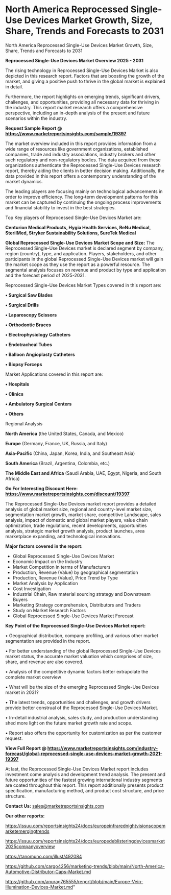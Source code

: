 # North America Reprocessed Single-Use Devices Market Growth, Size, Share, Trends and Forecasts to 2031
 North America Reprocessed Single-Use Devices Market Growth, Size, Share, Trends and Forecasts to 2031

<Strong> Reprocessed Single-Use Devices Market Overview 2025 - 2031</strong>

The rising technology in Reprocessed Single-Use Devices Market is also depicted in this research report. Factors that are boosting the growth of the market, and giving a positive push to thrive in the global market is explained in detail.

Furthermore, the report highlights on emerging trends, significant drivers, challenges, and opportunities, providing all necessary data for thriving in the industry. This report market research offers a comprehensive perspective, including an in-depth analysis of the present and future scenarios within the industry.

<strong>Request Sample Report @ <a href=https://www.marketreportsinsights.com/sample/19397>https://www.marketreportsinsights.com/sample/19397</a></strong>

The market overview included in this report provides information from a wide range of resources like government organizations, established companies, trade and industry associations, industry brokers and other such regulatory and non-regulatory bodies. The data acquired from these organizations authenticate the Reprocessed Single-Use Devices research report, thereby aiding the clients in better decision making. Additionally, the data provided in this report offers a contemporary understanding of the market dynamics.

The leading players are focusing mainly on technological advancements in order to improve efficiency. The long-term development patterns for this market can be captured by continuing the ongoing process improvements and financial stability to invest in the best strategies.

Top Key players of Reprocessed Single-Use Devices Market are:

<strong>Centurion Medical Products, Hygia Health Services, ReNu Medical, SterilMed, Stryker Sustainability Solutions, SureTek Medical</strong>

<strong><b>Global Reprocessed Single-Use Devices Market Scope and Size:</b></strong>
The Reprocessed Single-Use Devices market is declared segment by company, region (country), type, and application. Players, stakeholders, and other participants in the global Reprocessed Single-Use Devices market will gain the market scope as they use the report as a powerful resource. The segmental analysis focuses on revenue and product by type and application and the forecast period of 2025-2031.

Reprocessed Single-Use Devices Market Types covered in this report are:

<strong>• Surgical Saw Blades

• Surgical Drills

• Laparoscopy Scissors

• Orthodontic Braces

• Electrophysiology Catheters

• Endotracheal Tubes

• Balloon Angioplasty Catheters

• Biopsy Forceps</strong>

Market Applications covered in this report are:

<strong>• Hospitals

• Clinics

• Ambulatory Surgical Centers

• Others</strong> 

Regional Analysis

<strong>North America</strong> (the United States, Canada, and Mexico)

<strong>Europe</strong> (Germany, France, UK, Russia, and Italy)

<strong>Asia-Pacific</strong> (China, Japan, Korea, India, and Southeast Asia)

<strong>South America</strong> (Brazil, Argentina, Colombia, etc.)

<strong>The Middle East and Africa</strong> (Saudi Arabia, UAE, Egypt, Nigeria, and South Africa)

<strong>Go For Interesting Discount Here: <a href=https://www.marketreportsinsights.com/discount/19397>https://www.marketreportsinsights.com/discount/19397</a></strong>

The Reprocessed Single-Use Devices market report provides a detailed analysis of global market size, regional and country-level market size, segmentation market growth, market share, competitive Landscape, sales analysis, impact of domestic and global market players, value chain optimization, trade regulations, recent developments, opportunities analysis, strategic market growth analysis, product launches, area marketplace expanding, and technological innovations.

<strong><b>Major factors covered in the report:</b></strong>
<ul>
  <li>Global Reprocessed Single-Use Devices Market </li>
  <li>Economic Impact on the Industry</li>
  <li>Market Competition in terms of Manufacturers</li>
  <li>Production, Revenue (Value) by geographical segmentation</li>
  <li>Production, Revenue (Value), Price Trend by Type</li>
  <li>Market Analysis by Application</li>
  <li>Cost Investigation</li>
  <li>Industrial Chain, Raw material sourcing strategy and Downstream Buyers</li>
  <li>Marketing Strategy comprehension, Distributors and Traders</li>
  <li>Study on Market Research Factors</li>
  <li>Global Reprocessed Single-Use Devices Market Forecast</li>
</ul>

<strong><b>Key Point of the Reprocessed Single-Use Devices Market report:</b></strong>

• Geographical distribution, company profiling, and various other market segmentation are provided in the report.

• For better understanding of the global Reprocessed Single-Use Devices market status, the accurate market valuation which comprises of size, share, and revenue are also covered.

• Analysis of the competitive dynamic factors better extrapolate the complete market overview

• What will be the size of the emerging Reprocessed Single-Use Devices market in 2031?

• The latest trends, opportunities and challenges, and growth drivers provide better construal of the Reprocessed Single-Use Devices Market.

• In-detail industrial analysis, sales study, and production understanding shed more light on the future market growth rate and scope.

• Report also offers the opportunity for customization as per the customer request.

<strong><b>View Full Report @ <a href=https://www.marketreportsinsights.com/industry-forecast/global-reprocessed-single-use-devices-market-growth-2021-19397>https://www.marketreportsinsights.com/industry-forecast/global-reprocessed-single-use-devices-market-growth-2021-19397</a></b></strong>


At last, the Reprocessed Single-Use Devices Market report includes investment come analysis and development trend analysis. The present and future opportunities of the fastest growing international industry segments are coated throughout this report. This report additionally presents product specification, manufacturing method, and product cost structure, and price structure.

<strong>Contact Us:</strong>
sales@marketreportsinsights.com

<strong>Our other reports:</strong>

<a href=https://issuu.com/reportsinsights24/docs/europeinfrarednightvisionscopemarketemergingtrends>https://issuu.com/reportsinsights24/docs/europeinfrarednightvisionscopemarketemergingtrends</a>

<a href=https://issuu.com/reportsinsights24/docs/europedeblisteringdevicesmarket2025companyoverview>https://issuu.com/reportsinsights24/docs/europedeblisteringdevicesmarket2025companyoverview</a>

<a href=https://tanomuno.com/illust/492084>https://tanomuno.com/illust/492084</a>

<a href=https://github.com/cargo4256/marketing-trends/blob/main/North-America-Automotive-Distributor-Caps-Market.md>https://github.com/cargo4256/marketing-trends/blob/main/North-America-Automotive-Distributor-Caps-Market.md</a>

<a href=https://github.com/anurag765555/report/blob/main/Europe-Vein-Illumination-Devices-Market.md>https://github.com/anurag765555/report/blob/main/Europe-Vein-Illumination-Devices-Market.md</a>"
